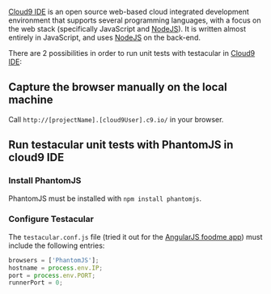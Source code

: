 [Cloud9 IDE] is an open source web-based cloud integrated development environment that supports several programming languages, with a focus on the web stack (specifically JavaScript and [NodeJS]). It is written almost entirely in JavaScript, and uses [NodeJS] on the back-end.


There are 2 possibilities in order to run unit tests with testacular in [Cloud9 IDE]:

## Capture the browser manually on the local machine

Call `http://[projectName].[cloud9User].c9.io/` in your browser.

## Run testacular unit tests with PhantomJS in cloud9 IDE

### Install PhantomJS
PhantomJS must be installed with `npm install phantomjs`.

### Configure Testacular
The `testacular.conf.js` file (tried it out for the [AngularJS foodme app]) must include the following entries:

```javascript
browsers = ['PhantomJS'];
hostname = process.env.IP;
port = process.env.PORT;
runnerPort = 0;
```

[Cloud9 IDE]: https://c9.io/
[AngularJS foodme app]: https://github.com/IgorMinar/foodme
[NodeJS]: http://nodejs.org/
